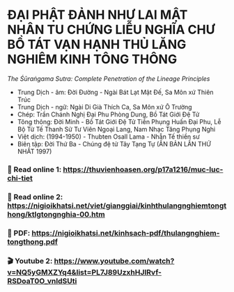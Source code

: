# ĐẠI PHẬT ĐẢNH NHƯ LAI MẬT NHÂN TU CHỨNG LIỄU NGHĨA CHƯ BỒ TÁT VẠN HẠNH THỦ LĂNG NGHIÊM KINH TÔNG THÔNG

*The Śūraṅgama Sutra: Complete Penetration of the Lineage Principles*

- Trung Dịch - âm: Đời Đường - Ngài Bát Lạt Mật Đế, Sa Môn xứ Thiên Trúc
- Trung Dịch - ngữ: Ngài Di Già Thích Ca, Sa Môn xứ Ô Trường
- Chép: Trần Chánh Nghị Đại Phu Phòng Dung, Bồ Tát Giới Đệ Tử
- Tông thông: Đời Minh - Bồ Tát Giới Đệ Tử Tiền Phụng Huấn Đại Phu, Lễ Bộ Từ Tế Thanh Sử Tư Viên Ngoại Lang, Nam Nhạc Tăng Phụng Nghi
- Việt dịch: (1994-1950) - Thubten Osall Lama - Nhẫn Tế thiền sư 
- Biên tập: Đời Thứ Ba - Chúng đệ tử Tây Tạng Tự (ẤN BẢN LẦN THỨ NHẤT 1997)


### 🧾 Read online 1: https://thuvienhoasen.org/p17a1216/muc-luc-chi-tiet

### 🧾 Read online 2: https://nigioikhatsi.net/viet/gianggiai/kinhthulangnghiemtongthong/ktlgtongnghia-00.htm

### 📕 PDF: https://nigioikhatsi.net/kinhsach-pdf/thulangnghiem-tongthong.pdf

### 🎬 Youtube 2: https://www.youtube.com/watch?v=NQ5yGMXZYq4&list=PL7J89UzxhHJIRvf-RSDoaT0O_vnIdSUti
